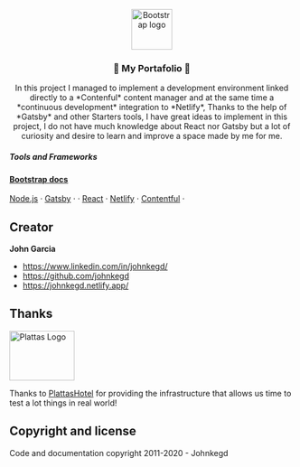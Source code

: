 <p align="center">
  <a href="https://johnkegd.netlify.app/" target="_blank">
    <img src="https://www.plattas.ch/img/logos/logojk.png" alt="Bootstrap logo" width="72" height="72">
  </a>
</p>

<h3 align="center">&#128188; My Portafolio &#128084;</h3>

<p align="center">
  In this project I managed to implement a development environment linked directly to a *Contenful* content manager and at the same time a *continuous development* integration to *Netlify*, Thanks to the help of *Gatsby* and other Starters tools, I have great ideas to implement in this project, I do not have much knowledge about React nor Gatsby but a lot of curiosity and desire to learn and improve a space made by me for me.
  <br>
  <h5>Tools and Frameworks</h5>
  <a href="https://getbootstrap.com/docs/4.4/"><strong>Bootstrap docs</strong></a>
  <br>
  <br>
  <a href="https://nodejs.org/en/">Node.js</a>
  ·
  <a href="https://www.gatsbyjs.org/">Gatsby</a>
  ·
  ·
  <a href="https://react.org/">React</a>
  ·
  <a href="https://www.netlify.com/">Netlify</a>
  ·
  <a href="https://www.contentful.com/">Contentful</a>
  ·
</p>

## Creator

**John Garcia**

- <https://www.linkedin.com/in/johnkegd/>
- <https://github.com/johnkegd>
- <https://johnkegd.netlify.app/>

## Thanks

<a href="https://www.plattas.ch">
  <img src="https://www.plattas.ch/logos/FFB606-115x88.jpg" alt="Plattas Logo" width="115" height="88">
</a>

Thanks to [PlattasHotel](https://www.plattas.ch) for providing the infrastructure that allows us time to test a lot things in real world!



## Copyright and license

Code and documentation copyright 2011-2020 - Johnkegd
